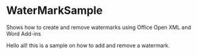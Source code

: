 # WaterMarkSample
Shows how to create and remove watermarks using Office Open XML and Word Add-ins

Hello all! this is a sample on how to add and remove a watermark.

